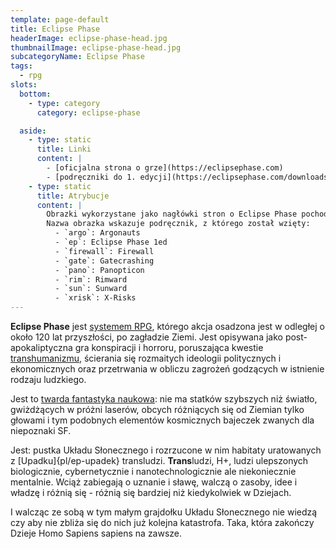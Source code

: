 ```yaml
---
template: page-default
title: Eclipse Phase
headerImage: eclipse-phase-head.jpg
thumbnailImage: eclipse-phase-head.jpg
subcategoryName: Eclipse Phase
tags:
  - rpg
slots:
  bottom:
    - type: category
      category: eclipse-phase

  aside:
    - type: static
      title: Linki
      content: |
        - [oficjalna strona o grze](https://eclipsephase.com)
        - [podręczniki do 1. edycji](https://eclipsephase.com/downloads)
    - type: static
      title: Atrybucje
      content: |
        Obrazki wykorzystane jako nagłówki stron o Eclipse Phase pochodzą w większości z podręczników do 1. edycji, które wydane zostały na licencji Creative Commons.
        Nazwa obrazka wskazuje podręcznik, z którego został wzięty:
          - `argo`: Argonauts
          - `ep`: Eclipse Phase 1ed
          - `firewall`: Firewall
          - `gate`: Gatecrashing
          - `pano`: Panopticon
          - `rim`: Rimward
          - `sun`: Sunward
          - `xrisk`: X-Risks
---
```


**Eclipse Phase** jest [systemem RPG](http://pl.wikipedia.org/wiki/Gra_fabularna), którego akcja osadzona jest w odległej o około 120 lat przyszłości, po zagładzie Ziemi. Jest opisywana jako post-apokaliptyczna gra konspiracji i horroru, poruszająca kwestie [transhumanizmu](http://pl.wikipedia.org/wiki/Transhumanizm), ścierania się rozmaitych ideologii politycznych i ekonomicznych oraz przetrwania w obliczu zagrożeń godzących w istnienie rodzaju ludzkiego.

Jest to [twarda fantastyka naukowa](http://pl.wikipedia.org/wiki/Hard_science_fiction): nie ma statków szybszych niż światło, gwiżdżących w próżni laserów, obcych różniących się od Ziemian tylko głowami i tym podobnych elementów kosmicznych bajeczek zwanych dla niepoznaki SF.

Jest: pustka Układu Słonecznego i rozrzucone w nim habitaty uratowanych z [Upadku]{pl/ep-upadek} transludzi. **Trans**ludzi, H+, ludzi ulepszonych biologicznie, cybernetycznie i nanotechnologicznie ale niekoniecznie mentalnie. Wciąż zabiegają o uznanie i sławę, walczą o zasoby, idee i władzę i różnią się - różnią się bardziej niż kiedykolwiek w Dziejach.

I walcząc ze sobą w tym małym grajdołku Układu Słonecznego nie wiedzą czy aby nie zbliża się do nich już kolejna katastrofa. Taka, która zakończy Dzieje Homo Sapiens sapiens na zawsze.

